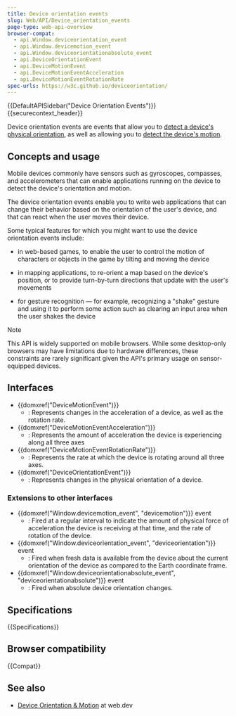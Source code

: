 ```yaml
---
title: Device orientation events
slug: Web/API/Device_orientation_events
page-type: web-api-overview
browser-compat:
  - api.Window.deviceorientation_event
  - api.Window.devicemotion_event
  - api.Window.deviceorientationabsolute_event
  - api.DeviceOrientationEvent
  - api.DeviceMotionEvent
  - api.DeviceMotionEventAcceleration
  - api.DeviceMotionEventRotationRate
spec-urls: https://w3c.github.io/deviceorientation/
---
```


{{DefaultAPISidebar("Device Orientation Events")}}{{securecontext_header}}

Device orientation events are events that allow you to [detect a device's physical orientation](/en-US/docs/Web/API/Device_orientation_events/Detecting_device_orientation#processing_orientation_events), as well as allowing you to [detect the device's motion](/en-US/docs/Web/API/Device_orientation_events/Detecting_device_orientation#processing_motion_events).

## Concepts and usage

Mobile devices commonly have sensors such as gyroscopes, compasses, and accelerometers that can enable applications running on the device to detect the device's orientation and motion.

The device orientation events enable you to write web applications that can change their behavior based on the orientation of the user's device, and that can react when the user moves their device.

Some typical features for which you might want to use the device orientation events include:

- in web-based games, to enable the user to control the motion of characters or objects in the game by tilting and moving the device

- in mapping applications, to re-orient a map based on the device's position, or to provide turn-by-turn directions that update with the user's movements

- for gesture recognition — for example, recognizing a "shake" gesture and using it to perform some action such as clearing an input area when the user shakes the device

> [!NOTE]
> This API is widely supported on mobile browsers. While some desktop-only browsers may have limitations due to hardware differences, these constraints are rarely significant given the API's primary usage on sensor-equipped devices.

## Interfaces

- {{domxref("DeviceMotionEvent")}}
  - : Represents changes in the acceleration of a device, as well as the rotation rate.
- {{domxref("DeviceMotionEventAcceleration")}}
  - : Represents the amount of acceleration the device is experiencing along all three axes
- {{domxref("DeviceMotionEventRotationRate")}}
  - : Represents the rate at which the device is rotating around all three axes.
- {{domxref("DeviceOrientationEvent")}}
  - : Represents changes in the physical orientation of a device.

### Extensions to other interfaces

- {{domxref("Window.devicemotion_event", "devicemotion")}} event
  - : Fired at a regular interval to indicate the amount of physical force of acceleration the device is receiving at that time, and the rate of rotation of the device.
- {{domxref("Window.deviceorientation_event", "deviceorientation")}} event
  - : Fired when fresh data is available from the device about the current orientation of the device as compared to the Earth coordinate frame.
- {{domxref("Window.deviceorientationabsolute_event", "deviceorientationabsolute")}} event
  - : Fired when absolute device orientation changes.

## Specifications

{{Specifications}}

## Browser compatibility

{{Compat}}

## See also

- [Device Orientation & Motion](https://web.dev/articles/device-orientation) at web.dev
